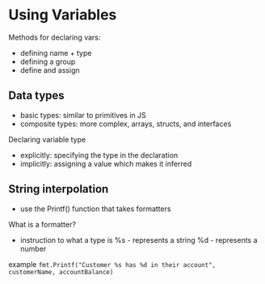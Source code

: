 # Using Variables 

Methods for declaring vars: 
- defining name + type 
- defining a group
- define and assign

## Data types 
- basic types: similar to primitives in JS
- composite types: more complex, arrays, structs, and interfaces 

Declaring variable type 
- explicitly: specifying the type in the declaration
- implicitly: assigning a value which makes it inferred 

## String interpolation 
- use the Printf() function that takes formatters 

What is a formatter? 
- instruction to what a type is 
%s - represents a string 
%d - represents a number 

example 
``` fmt.Printf("Customer %s has %d in their account", customerName, accountBalance) ``` 
